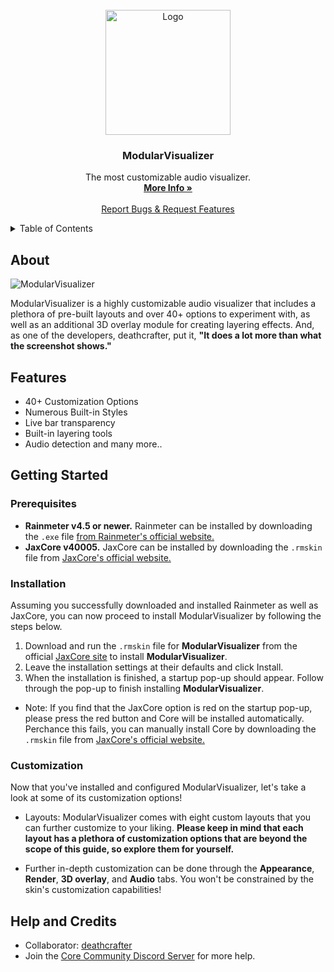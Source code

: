 
<br />
<div align="center">
  <a href="https://github.com/Jax-Core/ModularVisualizer">
    <img src="https://i.imgur.com/S7Puypy.png" alt="Logo" width="200" height="200">
  </a>

<h3 align="center">ModularVisualizer</h3>

  <p align="center">
    The most customizable audio visualizer.
    <br />
    <a href="https://www.deviantart.com/jaxoriginals/art/ModularVisualizer-Visualizer-of-your-own-903806619"><strong>More Info »</strong></a>
    <br />
    <br />
    <a href="https://discord.gg/JmgehPSDD6">Report Bugs & Request Features </a>
  </p>
</div>


<!-- TABLE OF CONTENTS -->
<details>
  <summary>Table of Contents</summary>
  <ol>
    <li>
      <a href="#about">About</a>
    </li>
    <li>
      <a href="#Features">Features</a>
    </li>
    <li>
      <a href="#getting-started">Getting Started</a>
      <ul>
        <li><a href="#prerequisites">Prerequisites</a></li>
        <li><a href="#installation">Installation</a></li>
        <li><a href="#customization">Customization</a></li>
      </ul>
    </li>

 <li>
      <a href="#help-and-credits">Help and Credits</a>
    </li>
  </ol>
</details>


## About

![ModularVisualizer](https://images-wixmp-ed30a86b8c4ca887773594c2.wixmp.com/i/97bfd084-7ef0-496f-a835-3c41f482d38c/dey3pnf-5643d171-5aff-47a5-990a-1aa0ffb920dc.png)

ModularVisualizer is a highly customizable audio visualizer that includes a plethora of pre-built layouts and over 40+ options to experiment with, as well as an additional 3D overlay module for creating layering effects. And, as one of the developers, deathcrafter, put it, **"It does a lot more than what the screenshot shows."**

## Features

* 40+ Customization Options
* Numerous Built-in Styles
* Live bar transparency
* Built-in layering tools 
* Audio detection and many more..


## Getting Started

### Prerequisites

- **Rainmeter v4.5 or newer.** Rainmeter can be installed by downloading the `.exe` file [from Rainmeter's official website.](https://www.rainmeter.net/)
- **JaxCore v40005.** JaxCore can be installed by downloading the `.rmskin` file from [JaxCore's official website.](https://jax-core.github.io/)

### Installation

Assuming you successfully downloaded and installed Rainmeter as well as JaxCore, you can now proceed to install ModularVisualizer by following the steps below.

1. Download and run the `.rmskin` file for **ModularVisualizer** from the official [JaxCore site](https://jax-core.github.io/) to install **ModularVisualizer**.
2. Leave the installation settings at their defaults and click Install.
3. When the installation is finished, a startup pop-up should appear. Follow through the pop-up to finish installing **ModularVisualizer**.

* Note:  If you find that the JaxCore option is red on the startup pop-up, please press the red button and Core will be installed automatically. Perchance this fails, you can manually install Core by downloading the `.rmskin` file from [JaxCore's official website.](https://jax-core.github.io/)

### Customization

Now that you've installed and configured ModularVisualizer, let's take a look at some of its customization options!

* Layouts: ModularVisualizer comes with eight custom layouts that you can further customize to your liking.
**Please keep in mind that each layout has a plethora of customization options that are beyond the scope of this guide, so explore them for yourself.**

* Further in-depth customization can be done through the **Appearance**, **Render**, **3D overlay**, and **Audio** tabs. You won't be constrained by the skin's customization capabilities!


## Help and Credits
- Collaborator: [deathcrafter](https://github.com/deathcrafter)
- Join the [Core Community Discord Server](https://discord.gg/JmgehPSDD6) for more help.
